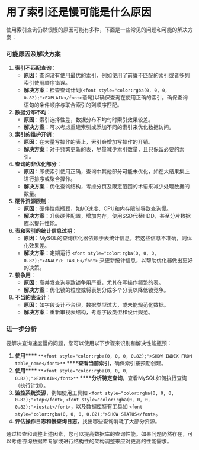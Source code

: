 # 用了索引还是慢可能是什么原因

<font style="color:rgba(0, 0, 0, 0.82);">使用索引查询仍然很慢的原因可能有多种，下面是一些常见的问题和可能的解决方案：</font>

### <font style="color:rgba(0, 0, 0, 0.82);">可能原因及解决方案</font>
1. **<font style="color:rgba(0, 0, 0, 0.82);">索引不匹配查询</font>**<font style="color:rgba(0, 0, 0, 0.82);">：</font>
    - **<font style="color:rgba(0, 0, 0, 0.82);">原因</font>**<font style="color:rgba(0, 0, 0, 0.82);">：查询没有使用最优的索引，例如使用了前缀不匹配的索引或者多列索引使用顺序错误。</font>
    - **<font style="color:rgba(0, 0, 0, 0.82);">解决方案</font>**<font style="color:rgba(0, 0, 0, 0.82);">：检查查询计划(</font>`<font style="color:rgba(0, 0, 0, 0.82);">EXPLAIN</font>`<font style="color:rgba(0, 0, 0, 0.82);">语句)以确保查询在使用正确的索引。确保查询语句的条件顺序与联合索引的列顺序匹配。</font>
2. **<font style="color:rgba(0, 0, 0, 0.82);">数据分布不均</font>**<font style="color:rgba(0, 0, 0, 0.82);">：</font>
    - **<font style="color:rgba(0, 0, 0, 0.82);">原因</font>**<font style="color:rgba(0, 0, 0, 0.82);">：索引选择性差，数据分布不均匀时索引效果较差。</font>
    - **<font style="color:rgba(0, 0, 0, 0.82);">解决方案</font>**<font style="color:rgba(0, 0, 0, 0.82);">：可以考虑重建索引或添加不同的索引来优化数据访问。</font>
3. **<font style="color:rgba(0, 0, 0, 0.82);">索引的维护开销</font>**<font style="color:rgba(0, 0, 0, 0.82);">：</font>
    - **<font style="color:rgba(0, 0, 0, 0.82);">原因</font>**<font style="color:rgba(0, 0, 0, 0.82);">：在大量写操作的表上，索引会增加写操作的开销。</font>
    - **<font style="color:rgba(0, 0, 0, 0.82);">解决方案</font>**<font style="color:rgba(0, 0, 0, 0.82);">：对于频繁更新的表，尽量减少索引数量，且只保留必要的索引。</font>
4. **<font style="color:rgba(0, 0, 0, 0.82);">查询的非优化部分</font>**<font style="color:rgba(0, 0, 0, 0.82);">：</font>
    - **<font style="color:rgba(0, 0, 0, 0.82);">原因</font>**<font style="color:rgba(0, 0, 0, 0.82);">：即使索引使用正确，查询中其他部分可能未优化，如在大结果集上进行排序或聚合操作。</font>
    - **<font style="color:rgba(0, 0, 0, 0.82);">解决方案</font>**<font style="color:rgba(0, 0, 0, 0.82);">：优化查询结构，考虑分页及限定范围的术语来减少处理数据的数量。</font>
5. **<font style="color:rgba(0, 0, 0, 0.82);">硬件资源限制</font>**<font style="color:rgba(0, 0, 0, 0.82);">：</font>
    - **<font style="color:rgba(0, 0, 0, 0.82);">原因</font>**<font style="color:rgba(0, 0, 0, 0.82);">：硬件性能瓶颈，如I/O速度、CPU和内存限制导致查询慢。</font>
    - **<font style="color:rgba(0, 0, 0, 0.82);">解决方案</font>**<font style="color:rgba(0, 0, 0, 0.82);">：升级硬件配置，增加内存，使用SSD代替HDD，甚至分片数据库以提升性能。</font>
6. **<font style="color:rgba(0, 0, 0, 0.82);">表和索引的统计信息过期</font>**<font style="color:rgba(0, 0, 0, 0.82);">：</font>
    - **<font style="color:rgba(0, 0, 0, 0.82);">原因</font>**<font style="color:rgba(0, 0, 0, 0.82);">：MySQL的查询优化器依赖于表统计信息，若这些信息不准确，则优化效果差。</font>
    - **<font style="color:rgba(0, 0, 0, 0.82);">解决方案</font>**<font style="color:rgba(0, 0, 0, 0.82);">：定期运行</font><font style="color:rgba(0, 0, 0, 0.82);"> </font>`<font style="color:rgba(0, 0, 0, 0.82);">ANALYZE TABLE</font>`<font style="color:rgba(0, 0, 0, 0.82);"> </font><font style="color:rgba(0, 0, 0, 0.82);">来更新统计信息，以帮助优化器做出更好的决策。</font>
7. **<font style="color:rgba(0, 0, 0, 0.82);">锁争用</font>**<font style="color:rgba(0, 0, 0, 0.82);">：</font>
    - **<font style="color:rgba(0, 0, 0, 0.82);">原因</font>**<font style="color:rgba(0, 0, 0, 0.82);">：高并发查询导致锁争用严重，尤其在写操作频繁的表。</font>
    - **<font style="color:rgba(0, 0, 0, 0.82);">解决方案</font>**<font style="color:rgba(0, 0, 0, 0.82);">：优化锁的粒度或将表划分成多个分表以降低锁竞争。</font>
8. **<font style="color:rgba(0, 0, 0, 0.82);">不当的表设计</font>**<font style="color:rgba(0, 0, 0, 0.82);">：</font>
    - **<font style="color:rgba(0, 0, 0, 0.82);">原因</font>**<font style="color:rgba(0, 0, 0, 0.82);">：如字段设计不合理，数据类型过大，或未能规范化数据。</font>
    - **<font style="color:rgba(0, 0, 0, 0.82);">解决方案</font>**<font style="color:rgba(0, 0, 0, 0.82);">：重新审视表结构，考虑字段类型和设计规范。</font>

### <font style="color:rgba(0, 0, 0, 0.82);">进一步分析</font>
<font style="color:rgba(0, 0, 0, 0.82);">要解决查询速度慢的问题，您可以使用以下步骤来识别和解决性能瓶颈：</font>

1. **<font style="color:rgba(0, 0, 0, 0.82);">使用</font>****<font style="color:rgba(0, 0, 0, 0.82);"> </font>**`**<font style="color:rgba(0, 0, 0, 0.82);">SHOW INDEX FROM table_name</font>**`**<font style="color:rgba(0, 0, 0, 0.82);"> </font>****<font style="color:rgba(0, 0, 0, 0.82);">查看当前索引</font>**<font style="color:rgba(0, 0, 0, 0.82);">，确保索引按预期创建。</font>
2. **<font style="color:rgba(0, 0, 0, 0.82);">使用</font>****<font style="color:rgba(0, 0, 0, 0.82);"> </font>**`**<font style="color:rgba(0, 0, 0, 0.82);">EXPLAIN</font>**`**<font style="color:rgba(0, 0, 0, 0.82);"> </font>****<font style="color:rgba(0, 0, 0, 0.82);">分析特定查询</font>**<font style="color:rgba(0, 0, 0, 0.82);">，查看MySQL如何执行查询（执行计划）。</font>
3. **<font style="color:rgba(0, 0, 0, 0.82);">监控系统资源</font>**<font style="color:rgba(0, 0, 0, 0.82);">，例如使用工具如</font><font style="color:rgba(0, 0, 0, 0.82);"> </font>`<font style="color:rgba(0, 0, 0, 0.82);">top</font>`<font style="color:rgba(0, 0, 0, 0.82);">,</font><font style="color:rgba(0, 0, 0, 0.82);"> </font>`<font style="color:rgba(0, 0, 0, 0.82);">iostat</font>`<font style="color:rgba(0, 0, 0, 0.82);">，以及数据库特有工具如</font><font style="color:rgba(0, 0, 0, 0.82);"> </font>`<font style="color:rgba(0, 0, 0, 0.82);">SHOW STATUS</font>`<font style="color:rgba(0, 0, 0, 0.82);">。</font>
4. **<font style="color:rgba(0, 0, 0, 0.82);">评估操作日志和慢查询日志</font>**<font style="color:rgba(0, 0, 0, 0.82);">，找出哪些查询消耗了大部分资源。</font>

<font style="color:rgba(0, 0, 0, 0.82);">通过检查和调整上述因素，您可以提高数据库的查询性能。如果问题仍然存在，可以考虑咨询数据库专家或进行结构性的架构调整来应对更高的性能需求。</font>

